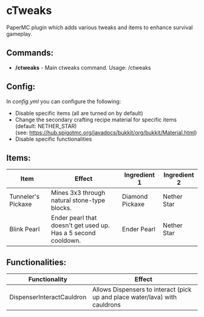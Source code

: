 # cTweaks

PaperMC plugin which adds various tweaks and items to enhance survival gameplay.

## Commands:
* **/ctweaks** - Main ctweaks command. Usage: /ctweaks

## Config:
In *config.yml* you can configure the following:
  * Disable specific items (all are turned on by default)
  * Change the secondary crafting recipe material for specific items (default: NETHER_STAR)  
    (see: https://hub.spigotmc.org/javadocs/bukkit/org/bukkit/Material.html)
  * Disable specific functionalities

## Items:
| Item               | Effect                                                         | Ingredient 1    | Ingredient 2 |
| ------------------ | -------------------------------------------------------------- | --------------- | ------------ |
| Tunneler's Pickaxe | Mines 3x3 through natural stone-type blocks.                   | Diamond Pickaxe | Nether Star |
| Blink Pearl        | Ender pearl that doesn't get used up. Has a 5 second cooldown. | Ender Pearl     | Nether Star |

## Functionalities:
| Functionality           | Effect                                                         |
| ------------------ | ---------------------------------------------------------------| 
| DispenserInteractCauldron | Allows Dispensers to interact (pick up and place water/lava) with cauldrons| 
